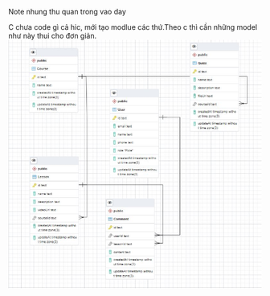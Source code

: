 Note nhung thu quan trong vao day


C chưa code gì cả hic, mới tạo modlue các thứ.Theo c thì cần những model như này thui cho đơn giản.
<img src="https://github.com/diplom-colap/online-educational-platform/blob/thao/dataschema.JPG" alt=".dataschema" />
